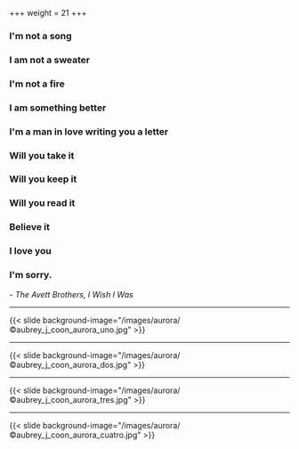 +++
weight = 21
+++

### I'm not a song
### I am not a sweater
### I'm not a fire
### I am something better
### I'm a man in love writing you a letter
### Will you take it
### Will you keep it
### Will you read it
### Believe it
### I love you
### I'm sorry.

*- The Avett Brothers, I Wish I Was*

---

{{< slide background-image="/images/aurora/©aubrey_j_coon_aurora_uno.jpg" >}}

---

{{< slide background-image="/images/aurora/©aubrey_j_coon_aurora_dos.jpg" >}}

---

{{< slide background-image="/images/aurora/©aubrey_j_coon_aurora_tres.jpg" >}}

---

{{< slide background-image="/images/aurora/©aubrey_j_coon_aurora_cuatro.jpg" >}}